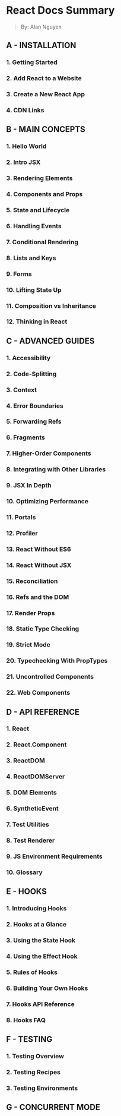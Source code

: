 # React Docs Summary
> By: Alan Nguyen

## A - INSTALLATION

### 1. Getting Started
### 2. Add React to a Website
### 3. Create a New React App
### 4. CDN Links

## B - MAIN CONCEPTS
### 1. Hello World
### 2. Intro JSX

### 3. Rendering Elements
### 4. Components and Props
### 5. State and Lifecycle
### 6. Handling Events
### 7. Conditional Rendering
### 8. Lists and Keys
### 9. Forms
### 10. Lifting State Up
### 11. Composition vs Inheritance
### 12. Thinking in React 

## C - ADVANCED GUIDES
### 1. Accessibility
### 2. Code-Splitting
### 3. Context
### 4. Error Boundaries
### 5. Forwarding Refs
### 6. Fragments
### 7. Higher-Order Components
### 8. Integrating with Other Libraries
### 9. JSX In Depth
### 10. Optimizing Performance
### 11. Portals
### 12. Profiler
### 13. React Without ES6
### 14. React Without JSX
### 15. Reconciliation
### 16. Refs and the DOM
### 17. Render Props
### 18. Static Type Checking
### 19. Strict Mode
### 20. Typechecking With PropTypes
### 21. Uncontrolled Components
### 22. Web Components

## D - API REFERENCE 
### 1. React
### 2. React.Component
### 3. ReactDOM
### 4. ReactDOMServer
### 5. DOM Elements
### 6. SyntheticEvent
### 7. Test Utilities
### 8. Test Renderer
### 9. JS Environment Requirements
### 10. Glossary

## E - HOOKS
### 1. Introducing Hooks
### 2. Hooks at a Glance
### 3. Using the State Hook
### 4. Using the Effect Hook
### 5. Rules of Hooks
### 6. Building Your Own Hooks
### 7. Hooks API Reference
### 8. Hooks FAQ

## F - TESTING
### 1. Testing Overview
### 2. Testing Recipes
### 3. Testing Environments

## G - CONCURRENT MODE